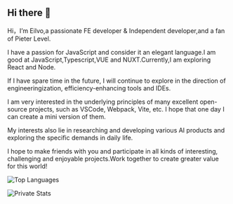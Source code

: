 ## Hi there 👋
Hi，I’m Eilvo,a passionate FE developer & Independent developer,and a fan of Pieter Level.

I have a passion for JavaScript and consider it an elegant language.I am good at JavaScript,Typescript,VUE and NUXT.Currently,I am exploring React and Node.

If I have spare time in the future, I will continue to explore in the direction of engineeringization, efficiency-enhancing tools and IDEs.

I am very interested in the underlying principles of many excellent open-source projects, such as VSCode, Webpack, Vite, etc. I hope that one day I can create a mini version of them.

My interests also lie in researching and developing various AI products and exploring the specific demands in daily life.

I hope to make friends with you and participate in all kinds of interesting, challenging and enjoyable projects.Work together to create greater value for this world!

![Top Languages](https://github-readme-stats.vercel.app/api/top-langs/?username=Eilvo&layout=compact)

![Private Stats](https://github-readme-stats.vercel.app/api?username=Eilvo&count_private=true&show_icons=true&theme=cobalt)
